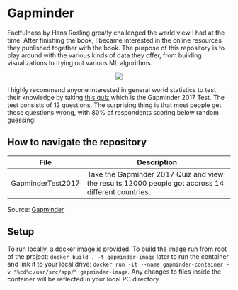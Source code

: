 # Gapminder
Factfulness by Hans Rosling greatly challenged the world view I had at the time. After finishing the book, I became interested in the online resources they published together with the book. The purpose of this repository is to play around with the various kinds of data they offer, from building visualizations to trying out various ML algorithms.
<p align="center">
  <img src="[http://some_place.com/image.png](https://www.alethya.com/wp-content/uploads/2019/04/factful.jpg)" />
</p>

I highly recommend anyone interested in general world statistics to test their knowledge by taking [this quiz](https://upgrader.gapminder.org/t/2017-gapminder-test?tab=q) which is the Gapminder 2017 Test. The test consists of 12 questions. The surprising thing is that most people get these questions wrong, with 80% of respondents scoring below random guessing!
## How to navigate the repository

| File | Description |
| -------| ------------| 
| GapminderTest2017 | Take the Gapminder 2017 Quiz and view the results 12000 people got accross 14 different countries. |

Source: [Gapminder](https://www.gapminder.org/)

## Setup
To run locally, a docker image is provided. To build the image run from root of the project: ```docker build . -t gapminder-image``` later to run the container and link it to your local drive: ```docker run -it --name gapminder-container -v "%cd%:/usr/src/app/" gapminder-image```. Any changes to files inside the container will be reflected in your local PC directory.
